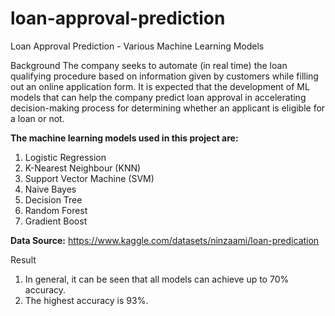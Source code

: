 # loan-approval-prediction
Loan Approval Prediction - Various Machine Learning Models

Background
The company seeks to automate (in real time) the loan qualifying procedure based on information given by customers while filling out an online application form. It is expected that the development of ML models that can help the company predict loan approval in accelerating decision-making process for determining whether an applicant is eligible for a loan or not.

**The machine learning models used in this project are:**

1. Logistic Regression
2. K-Nearest Neighbour (KNN)
3. Support Vector Machine (SVM)
4. Naive Bayes
5. Decision Tree
6. Random Forest
7. Gradient Boost

**Data Source:** https://www.kaggle.com/datasets/ninzaami/loan-predication

Result
1. In general, it can be seen that all models can achieve up to 70% accuracy.
2. The highest accuracy is 93%.
